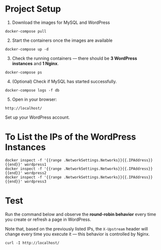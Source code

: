 # Project Setup

1. Download the images for MySQL and WordPress

```
docker-compose pull
```

2. Start the containers once the images are available

```
docker-compose up -d
```

3. Check the running containers — there should be **3 WordPress instances** and **1 Nginx**.

```
docker-compose ps
```

4. (Optional) Check if MySQL has started successfully.

```
docker-compose logs -f db
```

5. Open in your browser:

```
http://localhost/
```

Set up your WordPress account.

# To List the IPs of the WordPress Instances

```
docker inspect -f '{{range .NetworkSettings.Networks}}{{.IPAddress}}{{end}}' wordpress1
docker inspect -f '{{range .NetworkSettings.Networks}}{{.IPAddress}}{{end}}' wordpress2
docker inspect -f '{{range .NetworkSettings.Networks}}{{.IPAddress}}{{end}}' wordpress3
```

# Test

Run the command below and observe the **round-robin behavior** every time you create or refresh a page in WordPress.

Note that, based on the previously listed IPs, the `X-Upstream` header will change every time you execute it — this behavior is controlled by Nginx.

```
curl -I http://localhost/
```
